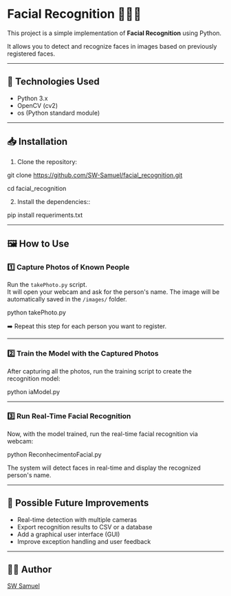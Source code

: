 # Facial Recognition 🧑‍💻📸

This project is a simple implementation of **Facial Recognition** using Python.

It allows you to detect and recognize faces in images based on previously registered faces.

---

## 🚀 Technologies Used

- Python 3.x
- OpenCV (cv2)
- os (Python standard module)

---

## 📥 Installation

1. Clone the repository:

git clone https://github.com/SW-Samuel/facial_recognition.git

cd facial_recognition

2. Install the dependencies::

pip install requeriments.txt

---

## 🖼️ How to Use

### 1️⃣ Capture Photos of Known People

Run the `takePhoto.py` script.  
It will open your webcam and ask for the person's name. The image will be automatically saved in the `/images/` folder.

python takePhoto.py


➡️ Repeat this step for each person you want to register.

---

### 2️⃣ Train the Model with the Captured Photos

After capturing all the photos, run the training script to create the recognition model:

python iaModel.py


---

### 3️⃣ Run Real-Time Facial Recognition

Now, with the model trained, run the real-time facial recognition via webcam:

python ReconhecimentoFacial.py

The system will detect faces in real-time and display the recognized person's name.

---

## 📌 Possible Future Improvements

- Real-time detection with multiple cameras
- Export recognition results to CSV or a database
- Add a graphical user interface (GUI)
- Improve exception handling and user feedback

---

## 🧑‍💻 Author

[SW Samuel](https://github.com/SW-Samuel)
